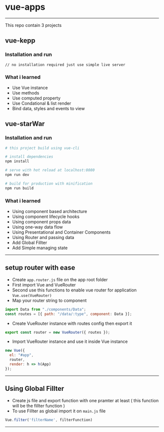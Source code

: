 # vue-apps

---
This repo contain 3 projects
## vue-kepp
### Installation and run
```
// no installation required just use simple live server
```
### What i learned
* Use Vue instance
* Use methods
* Use computed property
* Use Condational & list render
* Bind data, styles and events to view



## vue-starWar
### Installation and run
``` bash
# this project build using vue-cli

# install dependencies
npm install

# serve with hot reload at localhost:8080
npm run dev

# build for production with minification
npm run build
``` 
### What i learned
* Using component based architecture 
* Using component lifecycle hooks
* Using component props data
* Using one-way data flow
* Using Presentational and Container Components 
* Using Router and passing data
* Add Global Fillter
* Add Simple managing state


---
## setup router with ease

* Create `app.router.js` file on the app root folder
* First import Vue and VueRouter
* Second use this functions to enable vue router for application `Vue.use(VueRouter)`
* Map your router string to component

```javascript
import Data from "./components/Data";
const routes = [{ path: "/data/:type", component: Data }];
```

* Create VueRouter instance with routes config then export it

```javascript
export const router = new VueRouter({ routes });
```

* Import VueRouter instance and use it inside Vue instance

```javascript
new Vue({
  el: "#app",
  router,
  render: h => h(App)
});
```

---

## Using Global Fillter

* Create js file and export function with one pramter at least ( this function will be the fillter function )
* To use Fillter as global import it on `main.js` file
```javascript
Vue.filter('filterName', filterFunction)
```

---


